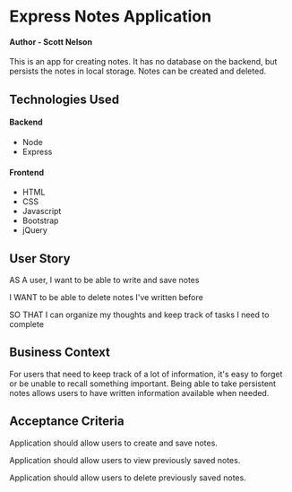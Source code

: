# Express Notes Application

#### Author - Scott Nelson

This is an app for creating notes. It has no database on the backend, but persists the notes in local storage. Notes can be created and deleted.

## Technologies Used
#### Backend
* Node
* Express

#### Frontend
* HTML
* CSS
* Javascript
* Bootstrap
* jQuery

## User Story

AS A user, I want to be able to write and save notes

I WANT to be able to delete notes I've written before

SO THAT I can organize my thoughts and keep track of tasks I need to complete

## Business Context

For users that need to keep track of a lot of information, it's easy to forget or be unable to recall something important. Being able to take persistent notes allows users to have written information available when needed.

## Acceptance Criteria

Application should allow users to create and save notes.

Application should allow users to view previously saved notes.

Application should allow users to delete previously saved notes.

